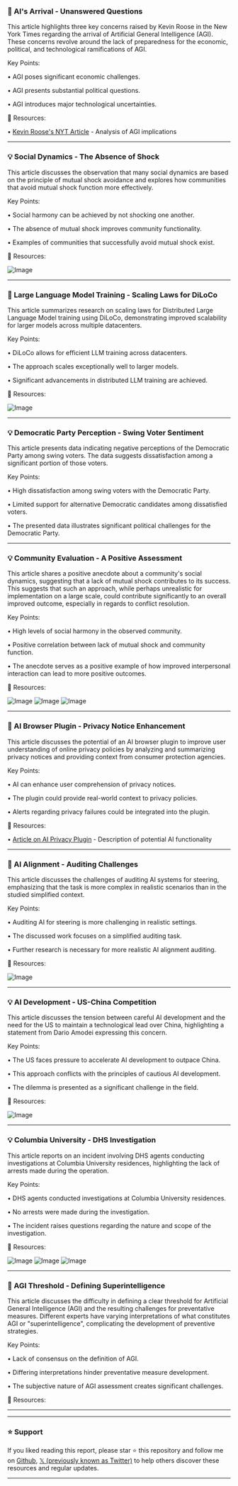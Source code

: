 ### 🤖 AI's Arrival - Unanswered Questions

This article highlights three key concerns raised by Kevin Roose in the New York Times regarding the arrival of Artificial General Intelligence (AGI).  These concerns revolve around the lack of preparedness for the economic, political, and technological ramifications of AGI.


Key Points:

• AGI poses significant economic challenges.


• AGI presents substantial political questions.


• AGI introduces major technological uncertainties.


🔗 Resources:

• [Kevin Roose's NYT Article](https://x.com/kevinroose) -  Analysis of AGI implications


---
### 💡 Social Dynamics - The Absence of Shock

This article discusses the observation that many social dynamics are based on the principle of mutual shock avoidance and explores how communities that avoid mutual shock function more effectively.


Key Points:

•  Social harmony can be achieved by not shocking one another.


•  The absence of mutual shock improves community functionality.


•  Examples of communities that successfully avoid mutual shock exist.


🔗 Resources:

![Image](https://pbs.twimg.com/media/GmBjFpUb0AAaSD9?format=jpg&name=small)

---
### 🚀 Large Language Model Training - Scaling Laws for DiLoCo

This article summarizes research on scaling laws for Distributed Large Language Model training using DiLoCo, demonstrating improved scalability for larger models across multiple datacenters.


Key Points:

• DiLoCo allows for efficient LLM training across datacenters.


•  The approach scales exceptionally well to larger models.


•  Significant advancements in distributed LLM training are achieved.


🔗 Resources:

![Image](https://pbs.twimg.com/media/GmA8kk-WcAAcqBu?format=png&name=small)

---
### 💡 Democratic Party Perception - Swing Voter Sentiment

This article presents data indicating negative perceptions of the Democratic Party among swing voters.  The data suggests dissatisfaction among a significant portion of those voters.


Key Points:

•  High dissatisfaction among swing voters with the Democratic Party.


•  Limited support for alternative Democratic candidates among dissatisfied voters.


•  The presented data illustrates significant political challenges for the Democratic Party.



---
### 💡 Community Evaluation -  A Positive Assessment

This article shares a positive anecdote about a community's social dynamics, suggesting that a lack of mutual shock contributes to its success.  This suggests that such an approach, while perhaps unrealistic for implementation on a large scale, could contribute significantly to an overall improved outcome, especially in regards to conflict resolution.


Key Points:

•  High levels of social harmony in the observed community.


•  Positive correlation between lack of mutual shock and community function.


• The anecdote serves as a positive example of how improved interpersonal interaction can lead to more positive outcomes.


🔗 Resources:

![Image](https://pbs.twimg.com/media/Gl9wk98bYAA_fTO?format=jpg&name=small)
![Image](https://pbs.twimg.com/media/Gl9wlKvbYAQFjmG?format=jpg&name=360x360)
![Image](https://pbs.twimg.com/media/Gl9wld6bYAQ2uWF?format=jpg&name=360x360)

---
### 🤖 AI Browser Plugin - Privacy Notice Enhancement

This article discusses the potential of an AI browser plugin to improve user understanding of online privacy policies by analyzing and summarizing privacy notices and providing context from consumer protection agencies.


Key Points:

• AI can enhance user comprehension of privacy notices.


• The plugin could provide real-world context to privacy policies.


•  Alerts regarding privacy failures could be integrated into the plugin.


🔗 Resources:

• [Article on AI Privacy Plugin](https://bit.ly/3Fcu3BV) - Description of potential AI functionality


---
### 🤖 AI Alignment - Auditing Challenges

This article discusses the challenges of auditing AI systems for steering, emphasizing that the task is more complex in realistic scenarios than in the studied simplified context.


Key Points:

•  Auditing AI for steering is more challenging in realistic settings.


•  The discussed work focuses on a simplified auditing task.


•  Further research is necessary for more realistic AI alignment auditing.


🔗 Resources:

![Image](https://pbs.twimg.com/media/Gl9P_cVaEAA6YzC?format=png&name=small)

---
### 💡 AI Development - US-China Competition

This article discusses the tension between careful AI development and the need for the US to maintain a technological lead over China, highlighting a statement from Dario Amodei expressing this concern.


Key Points:

•  The US faces pressure to accelerate AI development to outpace China.


•  This approach conflicts with the principles of cautious AI development.


•  The dilemma is presented as a significant challenge in the field.


🔗 Resources:

![Image](https://pbs.twimg.com/ext_tw_video_thumb/1899834600001556480/pu/img/rcSGFn60O_EbUcAL.jpg)

---
### 💡 Columbia University - DHS Investigation

This article reports on an incident involving DHS agents conducting investigations at Columbia University residences, highlighting the lack of arrests made during the operation.


Key Points:

•  DHS agents conducted investigations at Columbia University residences.


•  No arrests were made during the investigation.


•  The incident raises questions regarding the nature and scope of the investigation.


🔗 Resources:

![Image](https://pbs.twimg.com/media/Gl-P-uRWsAACPYJ?format=png&name=small)
![Image](https://pbs.twimg.com/media/Gl-QDC3XcAEZhnf?format=jpg&name=small)
![Image](https://pbs.twimg.com/media/Gl-QFolXUAAw5jL?format=jpg&name=small)

---
### 🤖 AGI Threshold - Defining Superintelligence

This article discusses the difficulty in defining a clear threshold for Artificial General Intelligence (AGI) and the resulting challenges for preventative measures.  Different experts have varying interpretations of what constitutes AGI or "superintelligence", complicating the development of preventive strategies.


Key Points:

•  Lack of consensus on the definition of AGI.


•  Differing interpretations hinder preventative measure development.


•  The subjective nature of AGI assessment creates significant challenges.


🔗 Resources:


---


---

### ⭐️ Support

If you liked reading this report, please star ⭐️ this repository and follow me on [Github](https://github.com/Drix10), [𝕏 (previously known as Twitter)](https://x.com/DRIX_10_) to help others discover these resources and regular updates.

---